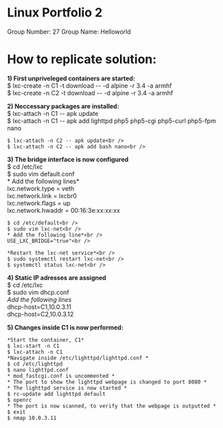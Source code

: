 # Linux Portfolio 2
 Group Number: 27
 Group Name: Helloworld 

# How to replicate solution:
**1) First unpriveleged containers are started:**<br />
	$ lxc-create -n C1 -t download -- -d alpine -r 3.4 -a armhf<br />
	$ lxc-create -n C2 -t download -- -d alpine -r 3.4 -a armhf<br />

**2) Neccessary packages are installed:**<br />
	$ lxc-attach -n C1 -- apk update<br />
	$ lxc-attach -n C1 -- apk add lighttpd php5 php5-cgi php5-curl php5-fpm nano<br />

	$ lxc-attach -n C2 -- apk update<br />
	$ lxc-attach -n C2 -- apk add bash nano<br />

**3)  The bridge interface is now configured**<br />
	$ cd /etc/lxc<br />
	$ sudo vim default.conf<br />
	* Add the following lines*<br />
	lxc.network.type = veth<br />
	lxc.network.link = lxcbr0<br />
	lxc.network.flags = up<br />
	lxc.network.hwaddr = 00:16:3e:xx:xx:xx<br />

	$ cd /etc/default<br />
	$ sudo vim lxc-net<br />
	* Add the following line*<br />
	USE_LXC_BRIDGE="true"<br />
	
	*Restart the lxc-net service*<br />
	$ sudo systemctl restart lxc-net<br />
	$ systemctl status lxc-net<br />

	

**4) Static IP adresses are assigned**<br />
	$ cd /etc/lxc<br />
	$ sudo vim dhcp.conf<br />
	*Add the following lines*<br />
	dhcp-host=C1,10.0.3.11<br />
	dhcp-host=C2,10.0.3.12<br />


**5) Changes inside C1 is now performed:**<br />

	*Start the container, C1*
	$ lxc-start -n C1
	$ lxc-attach -n C1
	*Navigate inside /etc/lighttpd/lighttpd.conf *
	$ cd /etc/lighttpd
	$ nano lighttpd.conf
	* mod_fastcgi.conf is uncommented *
	* The port to show the lighttpd webpage is changed to port 8080 *
	* The lighttpd service is now started *
	$ rc-update add lighttpd default
	$ openrc
	* The port is now scanned, to verify that the webpage is outputted *
	$ exit
	$ nmap 10.0.3.11
	

